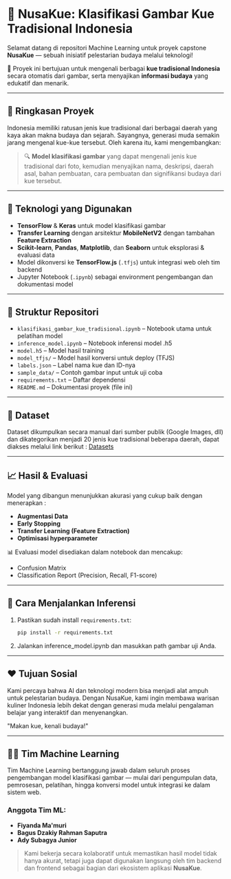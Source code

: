 # 🍰 NusaKue: Klasifikasi Gambar Kue Tradisional Indonesia

Selamat datang di repositori Machine Learning untuk proyek capstone **NusaKue** — sebuah inisiatif pelestarian budaya melalui teknologi! 

🎯 Proyek ini bertujuan untuk mengenali berbagai **kue tradisional Indonesia** secara otomatis dari gambar, serta menyajikan **informasi budaya** yang edukatif dan menarik.

---

## 📌 Ringkasan Proyek

Indonesia memiliki ratusan jenis kue tradisional dari berbagai daerah yang kaya akan makna budaya dan sejarah. Sayangnya, generasi muda semakin jarang mengenal kue-kue tersebut. Oleh karena itu, kami mengembangkan:

> 🔍 **Model klasifikasi gambar** yang dapat mengenali jenis kue tradisional dari foto, kemudian menyajikan nama, deskripsi, daerah asal, bahan pembuatan, cara pembuatan dan signifikansi budaya dari kue tersebut.

---

## 🧠 Teknologi yang Digunakan

- **TensorFlow** & **Keras** untuk model klasifikasi gambar
- **Transfer Learning** dengan arsitektur **MobileNetV2** dengan tambahan **Feature Extraction**
- **Scikit-learn**, **Pandas**, **Matplotlib**, dan **Seaborn** untuk eksplorasi & evaluasi data
- Model dikonversi ke **TensorFlow.js** (`.tfjs`) untuk integrasi web oleh tim backend
- Jupyter Notebook (`.ipynb`) sebagai environment pengembangan dan dokumentasi model

---

## 📁 Struktur Repositori

- `klasifikasi_gambar_kue_tradisional.ipynb` – Notebook utama untuk pelatihan model  
- `inference_model.ipynb` – Notebook inferensi model .h5  
- `model.h5` – Model hasil training  
- `model_tfjs/` – Model hasil konversi untuk deploy (TFJS)  
- `labels.json` – Label nama kue dan ID-nya  
- `sample_data/` – Contoh gambar input untuk uji coba  
- `requirements.txt` – Daftar dependensi  
- `README.md` – Dokumentasi proyek (file ini)  

---

## 🔎 Dataset

Dataset dikumpulkan secara manual dari sumber publik (Google Images, dll) dan dikategorikan menjadi 20 jenis kue tradisional beberapa daerah, dapat diakses melalui link berikut : 
[Datasets](https://drive.google.com/drive/folders/1p1v5iuci8TDE_e2e09F6p8bLk41tcnZm?usp=sharing)

---

## 📈 Hasil & Evaluasi

Model yang dibangun menunjukkan akurasi yang cukup baik dengan menerapkan :
- **Augmentasi Data**
- **Early Stopping**
- **Transfer Learning (Feature Extraction)**
- **Optimisasi hyperparameter**
  
📊 Evaluasi model disediakan dalam notebook dan mencakup:
- Confusion Matrix
- Classification Report (Precision, Recall, F1-score)

---

## 🚀 Cara Menjalankan Inferensi

1. Pastikan sudah install `requirements.txt`:
   ```bash
   pip install -r requirements.txt
2. Jalankan inference_model.ipynb dan masukkan path gambar uji Anda.

---

## ❤️ Tujuan Sosial

Kami percaya bahwa AI dan teknologi modern bisa menjadi alat ampuh untuk pelestarian budaya. Dengan NusaKue, kami ingin membawa warisan kuliner Indonesia lebih dekat dengan generasi muda melalui pengalaman belajar yang interaktif dan menyenangkan.

"Makan kue, kenali budaya!"

---

## 👨‍💻 Tim Machine Learning

Tim Machine Learning bertanggung jawab dalam seluruh proses pengembangan model klasifikasi gambar — mulai dari pengumpulan data, pemrosesan, pelatihan, hingga konversi model untuk integrasi ke dalam sistem web.

### Anggota Tim ML:
- **Fiyanda Ma'muri** 
- **Bagus Dzakiy Rahman Saputra**  
- **Ady Subagya Junior**  
 

> Kami bekerja secara kolaboratif untuk memastikan hasil model tidak hanya akurat, tetapi juga dapat digunakan langsung oleh tim backend dan frontend sebagai bagian dari ekosistem aplikasi **NusaKue**.

